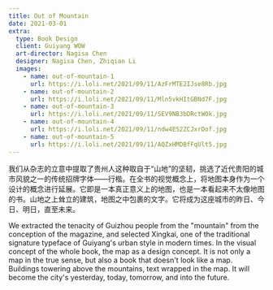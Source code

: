 ```yaml
---
title: Out of Mountain
date: 2021-03-01
extra:
  type: Book Design
  client: Guiyang WOW
  art-director: Nagisa Chen
  designer: Nagisa Chen, Zhiqian Li
  images:
    - name: out-of-mountain-1
      url: https://i.loli.net/2021/09/11/AzFrMTE2IJse8Rb.jpg
    - name: out-of-mountain-2
      url: https://i.loli.net/2021/09/11/Mln5vkHItGBNd7F.jpg
    - name: out-of-mountain-3
      url: https://i.loli.net/2021/09/11/SEV9NB3bDRctWOk.jpg
    - name: out-of-mountain-4
      url: https://i.loli.net/2021/09/11/ndw4ES2ZCJxrDof.jpg
    - name: out-of-mountain-5
      url: https://i.loli.net/2021/09/11/AQZxHMDBfFqUlt5.jpg
---
```


我们从杂志的立意中提取了贵州人这种取自于“山地”的坚韧，挑选了近代贵阳的城市风貌之一的传统招牌字体——行楷。在全书的视觉概念上，将地图本身作为一个设计的概念进行延展。它即是一本真正意义上的地图，也是一本看起来不太像地图的书。山地之上耸立的建筑，地图之中包裹的文字。它将成为这座城市的昨日、今日、明日，直至未来。

We extracted the tenacity of Guizhou people from the "mountain" from the conception of the magazine, and selected Xingkai, one of the traditional signature typeface of Guiyang's urban style in modern times. In the visual concept of the whole book, the map as a design concept. It is not only a map in the true sense, but also a book that doesn't look like a map. Buildings towering above the mountains, text wrapped in the map. It will become the city's yesterday, today, tomorrow, and into the future.
